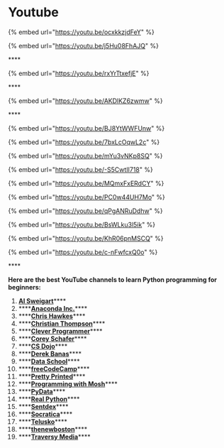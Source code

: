 # Youtube

{% embed url="https://youtu.be/ocxkkzjdFeY" %}

{% embed url="https://youtu.be/j5Hu08FhAJQ" %}

\*\*\*\*

{% embed url="https://youtu.be/rxYrTtxefjE" %}

\*\*\*\*

{% embed url="https://youtu.be/AKDlKZ6zwmw" %}

\*\*\*\*

{% embed url="https://youtu.be/BJ8YtWWFUnw" %}

{% embed url="https://youtu.be/7bxLcOqwL2c" %}

{% embed url="https://youtu.be/mYu3vNKp8SQ" %}

{% embed url="https://youtu.be/-S5CwtII718" %}

{% embed url="https://youtu.be/MQmxFxERdCY" %}

{% embed url="https://youtu.be/PC0w44UH7Mo" %}

{% embed url="https://youtu.be/qPgANRuDdhw" %}

{% embed url="https://youtu.be/BsWLku3l5ik" %}

{% embed url="https://youtu.be/KhR06pnMSCQ" %}

{% embed url="https://youtu.be/c-nFwfcxQ0o" %}

\*\*\*\*

**Here are the best YouTube channels to learn Python programming for beginners:**

1. [**Al Sweigart**](https://mikkegoes.com/youtube-channels-learn-python/#al-sweigart)\*\*\*\*
2. \*\*\*\*[**Anaconda Inc.**](https://mikkegoes.com/youtube-channels-learn-python/#anaconda)\*\*\*\*
3. \*\*\*\*[**Chris Hawkes**](https://mikkegoes.com/youtube-channels-learn-python/#chris-hawkes)\*\*\*\*
4. \*\*\*\*[**Christian Thompson**](https://mikkegoes.com/youtube-channels-learn-python/#christian-thompson)\*\*\*\*
5. \*\*\*\*[**Clever Programmer**](https://mikkegoes.com/youtube-channels-learn-python/#clever-programmer)\*\*\*\*
6. \*\*\*\*[**Corey Schafer**](https://mikkegoes.com/youtube-channels-learn-python/#corey-schafer)\*\*\*\*
7. \*\*\*\*[**CS Dojo**](https://mikkegoes.com/youtube-channels-learn-python/#cs-dojo)\*\*\*\*
8. \*\*\*\*[**Derek Banas**](https://mikkegoes.com/youtube-channels-learn-python/#derek-banas)\*\*\*\*
9. \*\*\*\*[**Data School**](https://mikkegoes.com/youtube-channels-learn-python/#data-school)\*\*\*\*
10. \*\*\*\*[**freeCodeCamp**](https://mikkegoes.com/youtube-channels-learn-python/#freecodecamp)\*\*\*\*
11. \*\*\*\*[**Pretty Printed**](https://mikkegoes.com/youtube-channels-learn-python/#pretty-printed)\*\*\*\*
12. \*\*\*\*[**Programming with Mosh**](https://mikkegoes.com/youtube-channels-learn-python/#programming-with-mosh)\*\*\*\*
13. \*\*\*\*[**PyData**](https://mikkegoes.com/youtube-channels-learn-python/#pydata)\*\*\*\*
14. \*\*\*\*[**Real Python**](https://mikkegoes.com/youtube-channels-learn-python/#real-python)\*\*\*\*
15. \*\*\*\*[**Sentdex**](https://mikkegoes.com/youtube-channels-learn-python/#sentdex)\*\*\*\*
16. \*\*\*\*[**Socratica**](https://mikkegoes.com/youtube-channels-learn-python/#socratica)\*\*\*\*
17. \*\*\*\*[**Telusko**](https://mikkegoes.com/youtube-channels-learn-python/#telusko)\*\*\*\*
18. \*\*\*\*[**thenewboston**](https://mikkegoes.com/youtube-channels-learn-python/#thenewboston)\*\*\*\*
19. \*\*\*\*[**Traversy Media**](https://mikkegoes.com/youtube-channels-learn-python/#traversy-media)\*\*\*\*
